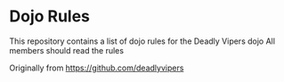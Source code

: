 Dojo Rules
==========

This repository contains a list of dojo rules for the Deadly Vipers dojo
All members should read the rules

Originally from https://github.com/deadlyvipers

